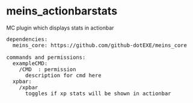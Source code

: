 # meins_actionbarstats
MC plugin which displays stats in actionbar
<pre>
dependencies:
  meins_core: https://github.com/github-dotEXE/meins_core

commands and permissions:
  exampleCMD:
    /CMD <args here> : permission
      description for cmd here
  xpbar:
    /xpbar
      toggles if xp stats will be shown in actionbar
</pre>
